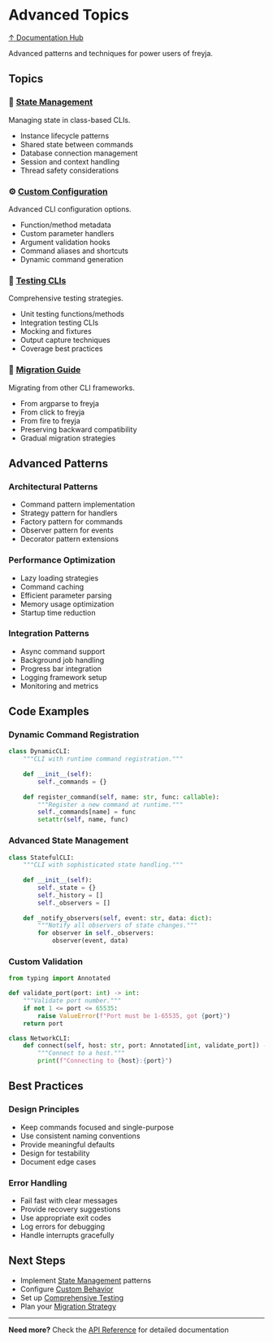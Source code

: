 # Advanced Topics

[↑ Documentation Hub](../help.md)

Advanced patterns and techniques for power users of freyja.

## Topics

### 🔄 [State Management](state-management.md)
Managing state in class-based CLIs.
- Instance lifecycle patterns
- Shared state between commands
- Database connection management
- Session and context handling
- Thread safety considerations

### ⚙️ [Custom Configuration](custom-configuration.md)
Advanced CLI configuration options.
- Function/method metadata
- Custom parameter handlers
- Argument validation hooks
- Command aliases and shortcuts
- Dynamic command generation

### 🧪 [Testing CLIs](testing-clis.md)
Comprehensive testing strategies.
- Unit testing functions/methods
- Integration testing CLIs
- Mocking and fixtures
- Output capture techniques
- Coverage best practices

### 🔀 [Migration Guide](migration-guide.md)
Migrating from other CLI frameworks.
- From argparse to freyja
- From click to freyja
- From fire to freyja
- Preserving backward compatibility
- Gradual migration strategies

## Advanced Patterns

### Architectural Patterns
- Command pattern implementation
- Strategy pattern for handlers
- Factory pattern for commands
- Observer pattern for events
- Decorator pattern extensions

### Performance Optimization
- Lazy loading strategies
- Command caching
- Efficient parameter parsing
- Memory usage optimization
- Startup time reduction

### Integration Patterns
- Async command support
- Background job handling
- Progress bar integration
- Logging framework setup
- Monitoring and metrics

## Code Examples

### Dynamic Command Registration
```python
class DynamicCLI:
    """CLI with runtime command registration."""
    
    def __init__(self):
        self._commands = {}
    
    def register_command(self, name: str, func: callable):
        """Register a new command at runtime."""
        self._commands[name] = func
        setattr(self, name, func)
```

### Advanced State Management
```python
class StatefulCLI:
    """CLI with sophisticated state handling."""
    
    def __init__(self):
        self._state = {}
        self._history = []
        self._observers = []
    
    def _notify_observers(self, event: str, data: dict):
        """Notify all observers of state changes."""
        for observer in self._observers:
            observer(event, data)
```

### Custom Validation
```python
from typing import Annotated

def validate_port(port: int) -> int:
    """Validate port number."""
    if not 1 <= port <= 65535:
        raise ValueError(f"Port must be 1-65535, got {port}")
    return port

class NetworkCLI:
    def connect(self, host: str, port: Annotated[int, validate_port]) -> None:
        """Connect to a host."""
        print(f"Connecting to {host}:{port}")
```

## Best Practices

### Design Principles
- Keep commands focused and single-purpose
- Use consistent naming conventions
- Provide meaningful defaults
- Design for testability
- Document edge cases

### Error Handling
- Fail fast with clear messages
- Provide recovery suggestions
- Use appropriate exit codes
- Log errors for debugging
- Handle interrupts gracefully

## Next Steps

- Implement [State Management](state-management.md) patterns
- Configure [Custom Behavior](custom-configuration.md)
- Set up [Comprehensive Testing](testing-clis.md)
- Plan your [Migration Strategy](migration-guide.md)

---

**Need more?** Check the [API Reference](../reference/index.md) for detailed documentation